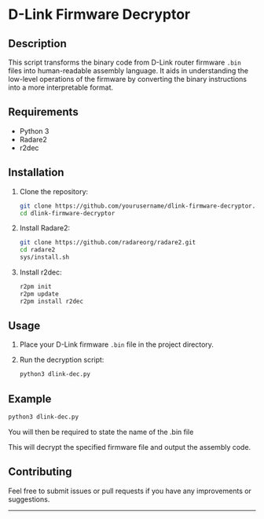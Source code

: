 # D-Link Firmware Decryptor

## Description

This script transforms the binary code from D-Link router firmware `.bin` files into human-readable assembly language. It aids in understanding the low-level operations of the firmware by converting the binary instructions into a more interpretable format.

## Requirements

- Python 3
- Radare2
- r2dec

## Installation

1. Clone the repository:

    ```bash
    git clone https://github.com/yourusername/dlink-firmware-decryptor.git
    cd dlink-firmware-decryptor
    ```

2. Install Radare2:

    ```bash
    git clone https://github.com/radareorg/radare2.git
    cd radare2
    sys/install.sh
    ```

3. Install r2dec:

    ```bash
    r2pm init
    r2pm update
    r2pm install r2dec
    ```

## Usage

1. Place your D-Link firmware `.bin` file in the project directory.
2. Run the decryption script:

    ```bash
    python3 dlink-dec.py 
    ```

## Example

```bash
python3 dlink-dec.py 
```
You will then be required to state the name of the .bin file 

This will decrypt the specified firmware file and output the assembly code.

## Contributing

Feel free to submit issues or pull requests if you have any improvements or suggestions.

---
